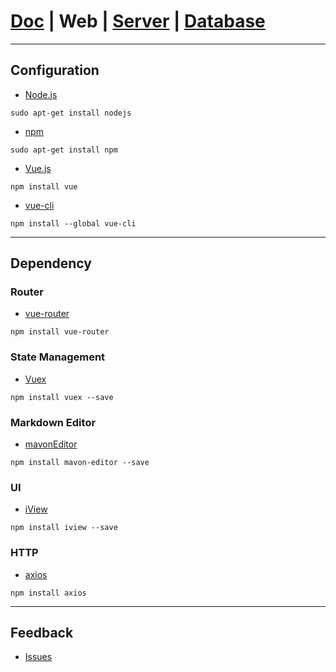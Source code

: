 # [Doc](https://github.com/FlymeStudio/FlymeStudio-Doc/blob/master/README.md) | Web | [Server](https://github.com/FlymeStudio/FlymeStudio-Server/blob/master/README.md) | [Database](https://github.com/FlymeStudio/FlymeStudio-Database/blob/master/README.md)

---
## Configuration

- [Node.js](http://nodejs.cn/download/)
```
sudo apt-get install nodejs
```

- [npm](https://www.npmjs.com/get-npm)
```
sudo apt-get install npm
```

- [Vue.js](https://cn.vuejs.org/v2/guide/installation.html)
```
npm install vue
```

- [vue-cli](https://cn.vuejs.org/v2/guide/installation.html)
```
npm install --global vue-cli
```

---
## Dependency

### Router
- [vue-router](https://router.vuejs.org/zh-cn/)
```
npm install vue-router
```

### State Management
- [Vuex](https://vuex.vuejs.org/zh-cn/)
```
npm install vuex --save
```

### Markdown Editor
- [mavonEditor](https://github.com/hinesboy/mavonEditor)
```
npm install mavon-editor --save
```

### UI
- [iView](https://github.com/iview/iview)
```
npm install iview --save
```

### HTTP
- [axios](https://github.com/axios/axios)
```
npm install axios
```

---
## Feedback

- [Issues](https://github.com/FlymeStudio/FlymeStudio-Web/issues)
